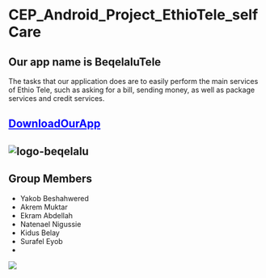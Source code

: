 # CEP_Android_Project_EthioTele_selfCare
## Our app name is BeqelaluTele
The tasks that our application does are to easily perform the main services of Ethio Tele, such as asking for a bill, sending money, as well as package services and credit services.
## <a href="https://drive.google.com/file/d/194S2ZpVD7ydw2FgsOSWfM9fLVx4chBHw/view?usp=sharing" style="color: blue;">DownloadOurApp</a>
## ![logo-beqelalu](https://user-images.githubusercontent.com/87162921/197264782-021b2763-5bf6-4d4a-ab58-61d2de3fc88a.png)
## Group Members
 <ul type="disc">
 <li>Yakob Beshahwered</li>
 <li> Akrem Muktar</li>
 <li>Ekram Abdellah</li>
 <li>Natenael Nigussie</li>
 <li>Kidus Belay</li>
 <li>Surafel Eyob<li>
 </ul>
<img src="https://github.com/yakobbeshah/CEP_Android_Project_EthioTele_selfCare/tree/master/image/img1"/>
